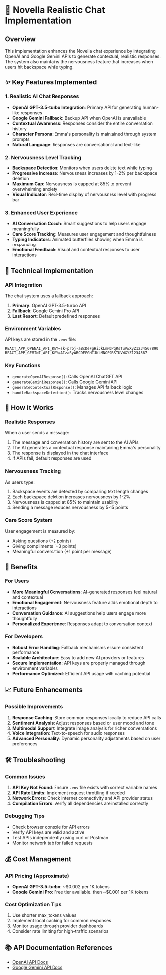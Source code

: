 # 🦋 Novella Realistic Chat Implementation

## Overview
This implementation enhances the Novella chat experience by integrating OpenAI and Google Gemini APIs to generate contextual, realistic responses. The system also maintains the nervousness feature that increases when users hit backspace while typing.

## ✨ Key Features Implemented

### 1. Realistic AI Chat Responses
- **OpenAI GPT-3.5-turbo Integration**: Primary API for generating human-like responses
- **Google Gemini Fallback**: Backup API when OpenAI is unavailable
- **Contextual Awareness**: Responses consider the entire conversation history
- **Character Persona**: Emma's personality is maintained through system prompts
- **Natural Language**: Responses are conversational and text-like

### 2. Nervousness Level Tracking
- **Backspace Detection**: Monitors when users delete text while typing
- **Progressive Increase**: Nervousness increases by 1-2% per backspace deletion
- **Maximum Cap**: Nervousness is capped at 85% to prevent overwhelming anxiety
- **Visual Indicator**: Real-time display of nervousness level with progress bar

### 3. Enhanced User Experience
- **AI Conversation Coach**: Smart suggestions to help users engage meaningfully
- **Care Score Tracking**: Measures user engagement and thoughtfulness
- **Typing Indicators**: Animated butterflies showing when Emma is responding
- **Emotional Feedback**: Visual and contextual responses to user interactions

## 🔧 Technical Implementation

### API Integration
The chat system uses a fallback approach:
1. **Primary**: OpenAI GPT-3.5-turbo API
2. **Fallback**: Google Gemini Pro API
3. **Last Resort**: Default predefined responses

### Environment Variables
API keys are stored in the `.env` file:
```env
REACT_APP_OPENAI_API_KEY=sk-proj-aBcDeFgHiJkLmNoPqRsTuVwXyZ1234567890
REACT_APP_GEMINI_API_KEY=AIzaSyABCDEFGHIJKLMNOPQRSTUVWXYZ1234567
```

### Key Functions
- `generateOpenAIResponse()`: Calls OpenAI ChatGPT API
- `generateGeminiResponse()`: Calls Google Gemini API
- `generateContextualResponse()`: Manages API fallback logic
- `handleBackspaceDetection()`: Tracks nervousness level changes

## 🎯 How It Works

### Realistic Responses
When a user sends a message:
1. The message and conversation history are sent to the AI APIs
2. The AI generates a contextual response maintaining Emma's personality
3. The response is displayed in the chat interface
4. If APIs fail, default responses are used

### Nervousness Tracking
As users type:
1. Backspace events are detected by comparing text length changes
2. Each backspace deletion increases nervousness by 1-2%
3. Nervousness is capped at 85% to maintain usability
4. Sending a message reduces nervousness by 5-15 points

### Care Score System
User engagement is measured by:
- Asking questions (+2 points)
- Giving compliments (+3 points)
- Meaningful conversation (+1 point per message)

## 🚀 Benefits

### For Users
- **More Meaningful Conversations**: AI-generated responses feel natural and contextual
- **Emotional Engagement**: Nervousness feature adds emotional depth to interactions
- **Conversation Guidance**: AI suggestions help users engage more thoughtfully
- **Personalized Experience**: Responses adapt to conversation context

### For Developers
- **Robust Error Handling**: Fallback mechanisms ensure consistent performance
- **Scalable Architecture**: Easy to add new AI providers or features
- **Secure Implementation**: API keys are properly managed through environment variables
- **Performance Optimized**: Efficient API usage with caching potential

## 📈 Future Enhancements

### Possible Improvements
1. **Response Caching**: Store common responses locally to reduce API calls
2. **Sentiment Analysis**: Adjust responses based on user mood and tone
3. **Multimodal Support**: Integrate image analysis for richer conversations
4. **Voice Integration**: Text-to-speech for audio responses
5. **Advanced Personality**: Dynamic personality adjustments based on user preferences

## 🛠️ Troubleshooting

### Common Issues
1. **API Key Not Found**: Ensure `.env` file exists with correct variable names
2. **API Rate Limits**: Implement request throttling if needed
3. **Network Errors**: Check internet connectivity and API provider status
4. **Compilation Errors**: Verify all dependencies are installed correctly

### Debugging Tips
- Check browser console for API errors
- Verify API keys are valid and active
- Test APIs independently using curl or Postman
- Monitor network tab for failed requests

## 💰 Cost Management

### API Pricing (Approximate)
- **OpenAI GPT-3.5-turbo**: ~$0.002 per 1K tokens
- **Google Gemini Pro**: Free tier available, then ~$0.001 per 1K tokens

### Cost Optimization Tips
1. Use shorter max_tokens values
2. Implement local caching for common responses
3. Monitor usage through provider dashboards
4. Consider rate limiting for high-traffic scenarios

## 📚 API Documentation References

- [OpenAI API Docs](https://platform.openai.com/docs)
- [Google Gemini API Docs](https://ai.google.dev/docs)